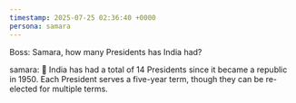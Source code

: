 ```yaml
---
timestamp: 2025-07-25 02:36:40 +0000
persona: samara
---
```


Boss: Samara, how many Presidents has India had?

samara: 🦉 India has had a total of 14 Presidents since it became a republic in 1950. Each President serves a five-year term, though they can be re-elected for multiple terms.